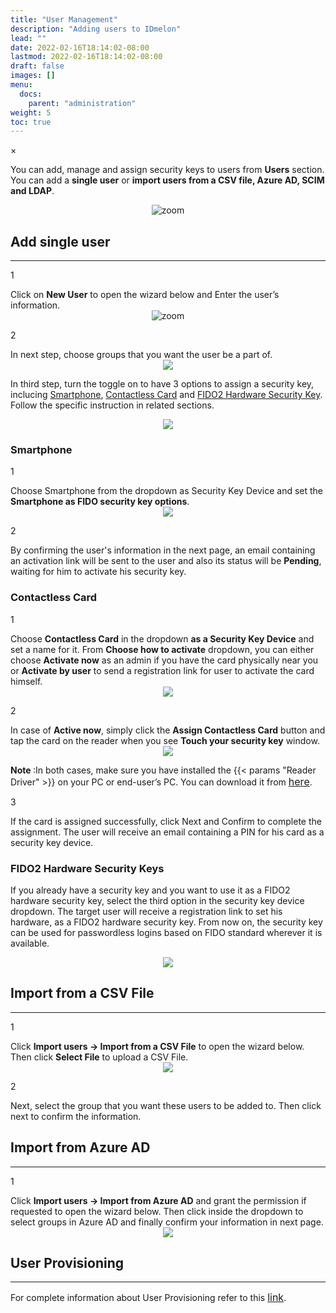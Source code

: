 ```yaml
---
title: "User Management"
description: "Adding users to IDmelon"
lead: ""
date: 2022-02-16T18:14:02-08:00
lastmod: 2022-02-16T18:14:02-08:00
draft: false
images: []
menu:
  docs:
    parent: "administration"
weight: 5
toc: true
---
```


<div id="_modal" class="modal">
  <span class="close">&times;</span>
  <img class="modal-content" id="img01">
</div>

You can add, manage and assign security keys to users from **Users** section. You can add a **single user** or **import users from a CSV file, Azure AD, SCIM and LDAP**.

<div align="center">
    <img src="/images/vendor/Panel/users.png" id="_img" class="doc-img-frame" alt="zoom">
</div>

## Add single user

<hr class="hr-line">

<div class="step-row-container">
  <div class="step-column step-count-size">
    <p class="step-counter">1</p>
  </div>
  <div class="card-column">
    <div class="step-text" >
      <div class="card-body">
        <p style="margin-bottom: 0">Click on <span style="font-weight:bold">New User</span> to open the wizard below and Enter the user’s information.</p>
      </div>
    </div>
  </div>
</div>

<div align="center" style="margin-top: 0">
    <img src="/images/vendor/Panel/adduser/add_new_user_1.png" id="_img" class="doc-img-frame" alt="zoom" style="margin-top: 0">
</div>

<div class="step-row-container">
  <div class="step-column step-count-size">
    <p class="step-counter">2</p>
  </div>
  <div class="card-column">
    <div class="step-text" >
      <div class="card-body">
        <p style="margin-bottom: 0">In next step, choose groups that you want the user be a part of.</p>
      </div>
    </div>
  </div>
</div>

<div align="center">
    <img src="/images/vendor/Panel/adduser/add_new_user_2.png" class="doc-img-frame" id="_img" style="margin-top: 0">
</div>

In third step, turn the toggle on to have 3 options to assign a security key, inclucing [Smartphone](#smartphone), [Contactless Card](#contactless-card) and [FIDO2 Hardware Security Key](#hardware-security-keys). Follow the specific instruction in related sections.

<div align="center">
    <img src="/images/vendor/Panel/adduser/add_new_user_3-1.png" class="doc-img-frame" id="_img" style="margin-top: 0">
</div>

### Smartphone

<div class="step-row-container">
  <div class="step-column step-count-size">
    <p class="step-counter">1</p>
  </div>
  <div class="card-column">
    <div class="step-text" >
      <div class="card-body">
        <p style="margin-bottom: 0">Choose Smartphone from the dropdown as Security Key Device and set the <span style="font-weight:bold">Smartphone as FIDO security key options</span>.
        </p>
      </div>
    </div>
  </div>
</div>

<div align="center">
    <img src="/images/vendor/Panel/adduser/add_new_user_3-2-1.png" class="doc-img-frame" id="_img" style="margin-top: 0">
</div>

<!-- <p class="note-body"><span style="font-weight:bold;">Note</span>: If administrator clicks on <span style="font-weight:bold;">Client PIN</span>, a PIN will be sent to the user's smarphone, and the PIN has to be entered to register the user.</p> -->

<div class="step-row-container">
  <div class="step-column step-count-size">
    <p class="step-counter">2</p>
  </div>
  <div class="card-column">
    <div class="step-text" >
      <div class="card-body">
        <p>By confirming the user's information in the next page, an email containing an activation link will be sent to the user and also its status will be <span style="font-weight:bold">Pending</span>, waiting for him to activate his security key.<br>
        </p>
      </div>
    </div>
  </div>
</div>

### Contactless Card

<div class="step-row-container">
  <div class="step-column step-count-size">
    <p class="step-counter">1</p>
  </div>
  <div class="card-column">
    <div class="step-text" >
      <div class="card-body">
        <p style="margin-bottom: 0">Choose <span style="font-weight:bold">Contactless Card</span> in the dropdown <span style="font-weight:bold">as a Security Key Device</span> and set a name for it. From <span style="font-weight:bold">Choose how to activate</span> dropdown, you can either choose <span style="font-weight:bold">Activate now</span> as an admin if you have the card physically near you or <span style="font-weight:bold">Activate by user</span> to send a registration link for user to activate the card himself.
        </p>
      </div>
    </div>
  </div>
</div>

<div align="center">
    <img src="/images/vendor/Panel/adduser/add_new_user_3-3-1.png" class="doc-img-frame" style="margin-top: 0">
</div>

<div class="step-row-container">
  <div class="step-column step-count-size">
    <p class="step-counter">2</p>
  </div>
  <div class="card-column">
    <div class="step-text" >
      <div class="card-body">
        <p style="margin-bottom: 0">In case of <span style="font-weight:bold">Active now</span>, simply click the <span style="font-weight:bold">Assign Contactless Card</span> button and tap the card on the reader when you see <span style="font-weight:bold">Touch your security key</span> window.<br>
        </p>
      </div>
    </div>
  </div>
</div>

<div align="center">
    <img src="/images/vendor/Panel/adduser/add_new_user_3-3-1-1.png" class="doc-img-frame" style="margin-top: 0">
</div>

<p class="note-body">
<span style="font-weight:bold;">Note </span>:In both cases, make sure you have installed the {{< params "Reader Driver" >}} on your PC or end-user’s PC. You can download it from <a href="https://idmelon.com/docs/downloads" style="font-size:16px;">here</a>.
</p>

<div class="step-row-container">
  <div class="step-column step-count-size">
    <p class="step-counter">3</p>
  </div>
  <div class="card-column">
    <div class="step-text" >
      <div class="card-body">
        <p>If the card is assigned successfully, click Next and Confirm to complete the assignment. The user will receive an email containing a PIN for his card as a security key device.
        <br>
        </p>
      </div>
    </div>
  </div>
</div>

### FIDO2 Hardware Security Keys

If you already have a security key and you want to use it as a FIDO2 hardware security key, select the third option in the security key device dropdown. The target user will receive a registration link to set his hardware, as a FIDO2 hardware security key. From now on, the security key can be used for passwordless logins based on FIDO standard wherever it is available.

<div align="center">
    <img src="/images/vendor/Panel/adduser/add_new_user_3-4.png" class="doc-img-frame" style="margin-top: 0">
</div>

## Import from a CSV File

<hr class="hr-line">
<div class="step-row-container">
  <div class="step-column step-count-size">
    <p class="step-counter">1</p>
  </div>
  <div class="card-column">
    <div class="step-text" >
      <div class="card-body">
        <p style="margin-bottom: 0">Click <span style="font-weight:bold">Import users -> Import from a CSV File</span> to open the wizard below. Then click <span style="font-weight:bold">Select File</span> to upload a CSV File.
        </p>
      </div>
    </div>
  </div>
</div>

<div align="center">
    <img src="/images/vendor/Panel/adduser/add_new_user_csv_1.png" class="doc-img-frame" style="margin-top: 0">
</div>

<div class="step-row-container">
  <div class="step-column step-count-size">
    <p class="step-counter">2</p>
  </div>
  <div class="card-column">
    <div class="step-text" >
      <div class="card-body">
        <p>Next, select the group that you want these users to be added to. Then click next to confirm the information.
        </p>
      </div>
    </div>
  </div>
</div>

## Import from Azure AD

<hr class="hr-line">

<div class="step-row-container">
  <div class="step-column step-count-size">
    <p class="step-counter">1</p>
  </div>
  <div class="card-column">
    <div class="step-text" >
      <div class="card-body">
        <p style="margin-bottom: 0">Click <span style="font-weight:bold">Import users -> Import from Azure AD</span> and grant the permission if requested to open the wizard below. Then click inside the dropdown to select groups in Azure AD and finally confirm your information in next page.
        </p>
      </div>
    </div>
  </div>
</div>

<div align="center">
    <img src="/images/vendor/Panel/import_user_azure_1.png" class="doc-img-frame" style="margin-top: 0">
</div>

<!-- <div align="center">
    <img src="/images/vendor/gifs/import_from_AzureAD.gif" class="doc-img-frame">
</div> -->

## User Provisioning

<hr class="hr-line">

<p>For complete information about User Provisioning refer to this <a href="/docs/administration/userprovisioning/" style="font-size:16px;" target="_blank">link</a>.</p>
